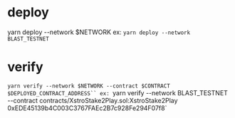 # deploy
yarn deploy --network $NETWORK
ex: `yarn deploy --network BLAST_TESTNET`
# verify 
`yarn verify --network $NETWORK --contract $CONTRACT $DEPLOYED_CONTRACT_ADDRESS``
ex: `yarn verify --network BLAST_TESTNET --contract contracts/XstroStake2Play.sol:XstroStake2Play 0xEDE45139b4C003C3767FAEc2B7c928Fe294F07f8`
